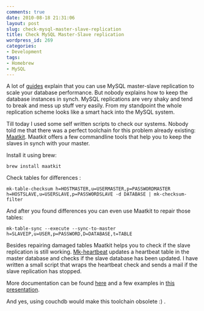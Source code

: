 ```yaml
---
comments: true
date: 2010-08-18 21:31:06
layout: post
slug: check-mysql-master-slave-replication
title: Check MySQL Master-Slave replication
wordpress_id: 269
categories:
- Development
tags:
- Homebrew
- MySQL
---
```


A lot of [guides](http://railslab.newrelic.com/scaling-rails) explain that you can use MySQL master-slave replication to scale your database performance. But nobody explains how to keep the database instances in synch. MySQL replications are very shaky and tend to break and mess up stuff very easily. From my standpoint the whole replication scheme looks like a smart hack into the MySQL system.

Till today I used some self written scripts to check our systems. Nobody told me that there was a perfect toolchain for this problem already existing: [Maatkit](http://www.maatkit.org/). Maatkit offers a few commandline tools that help you to keep the slaves in synch with your master.

Install it using brew:

`brew install maatkit`

Check tables for differences :

`mk-table-checksum h=HOSTMASTER,u=USERMASTER,p=PASSWORDMASTER h=HOSTSLAVE,u=USERSLAVE,p=PASSWORDSLAVE -d DATABASE | mk-checksum-filter`

And after you found differences you can even use Maatkit to repair those tables:

`mk-table-sync --execute --sync-to-master h=SLAVEIP,u=USER,p=PASSWORD,D=DATABASE,t=TABLE`

Besides repairing damaged tables Maatkit helps you to check if the slave replication is still working. [Mk-heartbeat](http://www.maatkit.org/doc/mk-heartbeat.html) updates a heartbeat table in the master database and checks if the slave database has been updated. I have written a small script that wraps the heartbeat check and sends a mail if the slave replication has stopped.

More documentation can be found [here](http://www.maatkit.org/doc/) and a few examples in [this presentation](http://www.scribd.com/doc/15014708/Make-Your-Life-Easier-with-Maatkit).

And yes, using couchdb would make this toolchain obsolete :) .
